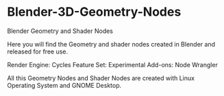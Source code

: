 # Blender-3D-Geometry-Nodes
Blender Geometry and Shader Nodes

Here you will find the Geometry and shader nodes created in Blender and released for free use.

Render Engine: Cycles
Feature Set: Experimental
Add-ons: Node Wrangler

All this Geometry Nodes and Shader Nodes are created with Linux Operating System and GNOME Desktop.

